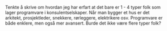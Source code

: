 Tenkte å skrive om hvordan jeg har erfart at det bare er 1 - 4 typer folk som lager programvare i konsulentselskaper. Når man bygger et hus er det arkitekt, prosjektleder, snekkere, rørleggere, elektrikere osv. Programvare er både enklere, men også mer avansert. Burde det ikke være flere typer folk?